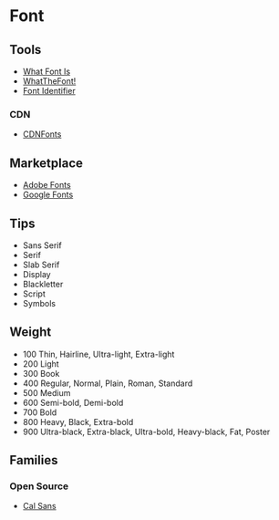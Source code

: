 # Font

<!--
vk

TTF, OTF, WOFF, EOT & SVG
-->

## Tools

- [What Font Is](https://whatfontis.com)
- [WhatTheFont!](https://myfonts.com/WhatTheFont)
- [Font Identifier](https://fontsquirrel.com/matcherator)

### CDN

- [CDNFonts](https://cdnfonts.com)

## Marketplace

- [Adobe Fonts](https://fonts.adobe.com)
- [Google Fonts](https://fonts.google.com)

<!--
https://fontspring.com
-->

## Tips

- Sans Serif
- Serif
- Slab Serif
- Display
- Blackletter
- Script
- Symbols

## Weight

- 100 Thin, Hairline, Ultra-light, Extra-light
- 200 Light
- 300 Book
- 400 Regular, Normal, Plain, Roman, Standard
- 500 Medium
- 600 Semi-bold, Demi-bold
- 700 Bold
- 800 Heavy, Black, Extra-bold
- 900 Ultra-black, Extra-black, Ultra-bold, Heavy-black, Fat, Poster

## Families

<!--
sans
code
-->

### Open Source

- [Cal Sans](https://github.com/calcom/font)
